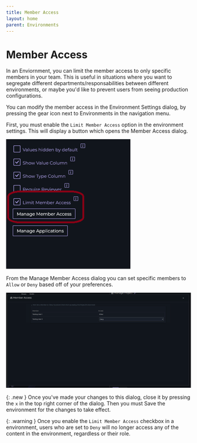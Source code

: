 ```yaml
---
title: Member Access
layout: home
parent: Environments
---
```

# Member Access

In an Enviornment, you can limit the member access to only specific members in your team. This is useful in situations where you want to segregate different departments/responsabilities between different environments, or maybe you'd like to prevent users from seeing production configurations.

You can modify the member access in the Environment Settings dialog, by pressing the gear icon next to Environments in the navigation menu.

First, you must enable the `Limit Member Access` option in the environment settings. This will display a button which opens the Member Access dialog.

![Limit member access button](../img/proj-limit-members-2.png "Limit member access button")

From the Manage Member Access dialog you can set specific members to `Allow` or `Deny` based off of your preferences. 

![Limit member access dialog](../img/proj-limit-members-3.png "Limit member access dialog")

{: .new }
Once you've made your changes to this dialog, close it by pressing the `x` in the top right corner of the dialog. Then you must Save the environment for the changes to take effect.

{: .warning }
Once you enable the `Limit Member Access` checkbox in a environment, users who are set to `Deny` will no longer access any of the content in the environment, regardless or their role.